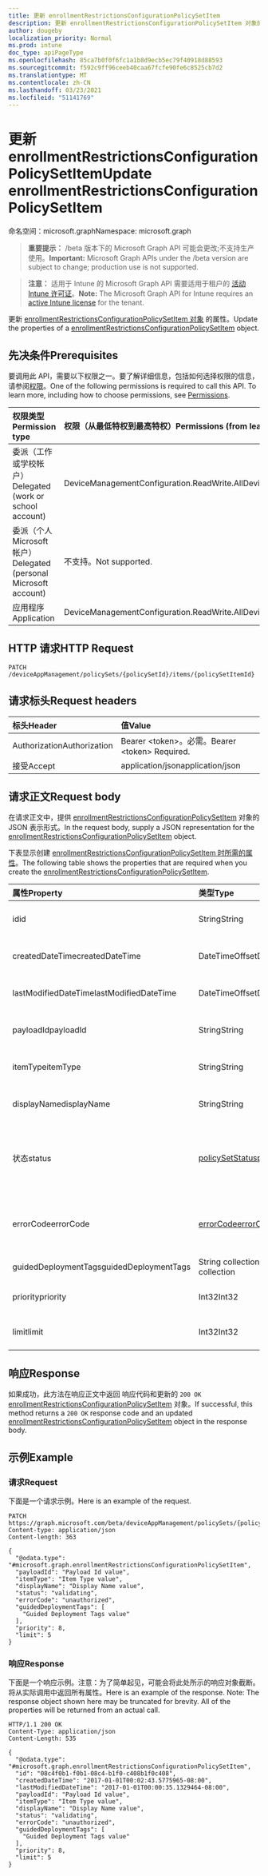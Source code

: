 ```yaml
---
title: 更新 enrollmentRestrictionsConfigurationPolicySetItem
description: 更新 enrollmentRestrictionsConfigurationPolicySetItem 对象的属性。
author: dougeby
localization_priority: Normal
ms.prod: intune
doc_type: apiPageType
ms.openlocfilehash: 85ca7b0f0f6fc1a1b8d9ecb5ec79f40918d88593
ms.sourcegitcommit: f592c9ff96ceeb40caa67fcfe90fe6c8525cb7d2
ms.translationtype: MT
ms.contentlocale: zh-CN
ms.lasthandoff: 03/23/2021
ms.locfileid: "51141769"
---
```

# <a name="update-enrollmentrestrictionsconfigurationpolicysetitem"></a><span data-ttu-id="495b8-103">更新 enrollmentRestrictionsConfigurationPolicySetItem</span><span class="sxs-lookup"><span data-stu-id="495b8-103">Update enrollmentRestrictionsConfigurationPolicySetItem</span></span>

<span data-ttu-id="495b8-104">命名空间：microsoft.graph</span><span class="sxs-lookup"><span data-stu-id="495b8-104">Namespace: microsoft.graph</span></span>

> <span data-ttu-id="495b8-105">**重要提示：** /beta 版本下的 Microsoft Graph API 可能会更改;不支持生产使用。</span><span class="sxs-lookup"><span data-stu-id="495b8-105">**Important:** Microsoft Graph APIs under the /beta version are subject to change; production use is not supported.</span></span>

> <span data-ttu-id="495b8-106">**注意：** 适用于 Intune 的 Microsoft Graph API 需要适用于租户的 [活动 Intune 许可证](https://go.microsoft.com/fwlink/?linkid=839381)。</span><span class="sxs-lookup"><span data-stu-id="495b8-106">**Note:** The Microsoft Graph API for Intune requires an [active Intune license](https://go.microsoft.com/fwlink/?linkid=839381) for the tenant.</span></span>

<span data-ttu-id="495b8-107">更新 [enrollmentRestrictionsConfigurationPolicySetItem 对象](../resources/intune-policyset-enrollmentrestrictionsconfigurationpolicysetitem.md) 的属性。</span><span class="sxs-lookup"><span data-stu-id="495b8-107">Update the properties of a [enrollmentRestrictionsConfigurationPolicySetItem](../resources/intune-policyset-enrollmentrestrictionsconfigurationpolicysetitem.md) object.</span></span>

## <a name="prerequisites"></a><span data-ttu-id="495b8-108">先决条件</span><span class="sxs-lookup"><span data-stu-id="495b8-108">Prerequisites</span></span>
<span data-ttu-id="495b8-p101">要调用此 API，需要以下权限之一。要了解详细信息，包括如何选择权限的信息，请参阅[权限](/graph/permissions-reference)。</span><span class="sxs-lookup"><span data-stu-id="495b8-p101">One of the following permissions is required to call this API. To learn more, including how to choose permissions, see [Permissions](/graph/permissions-reference).</span></span>

|<span data-ttu-id="495b8-111">权限类型</span><span class="sxs-lookup"><span data-stu-id="495b8-111">Permission type</span></span>|<span data-ttu-id="495b8-112">权限（从最低特权到最高特权）</span><span class="sxs-lookup"><span data-stu-id="495b8-112">Permissions (from least to most privileged)</span></span>|
|:---|:---|
|<span data-ttu-id="495b8-113">委派（工作或学校帐户）</span><span class="sxs-lookup"><span data-stu-id="495b8-113">Delegated (work or school account)</span></span>|<span data-ttu-id="495b8-114">DeviceManagementConfiguration.ReadWrite.All</span><span class="sxs-lookup"><span data-stu-id="495b8-114">DeviceManagementConfiguration.ReadWrite.All</span></span>|
|<span data-ttu-id="495b8-115">委派（个人 Microsoft 帐户）</span><span class="sxs-lookup"><span data-stu-id="495b8-115">Delegated (personal Microsoft account)</span></span>|<span data-ttu-id="495b8-116">不支持。</span><span class="sxs-lookup"><span data-stu-id="495b8-116">Not supported.</span></span>|
|<span data-ttu-id="495b8-117">应用程序</span><span class="sxs-lookup"><span data-stu-id="495b8-117">Application</span></span>|<span data-ttu-id="495b8-118">DeviceManagementConfiguration.ReadWrite.All</span><span class="sxs-lookup"><span data-stu-id="495b8-118">DeviceManagementConfiguration.ReadWrite.All</span></span>|

## <a name="http-request"></a><span data-ttu-id="495b8-119">HTTP 请求</span><span class="sxs-lookup"><span data-stu-id="495b8-119">HTTP Request</span></span>
<!-- {
  "blockType": "ignored"
}
-->
``` http
PATCH /deviceAppManagement/policySets/{policySetId}/items/{policySetItemId}
```

## <a name="request-headers"></a><span data-ttu-id="495b8-120">请求标头</span><span class="sxs-lookup"><span data-stu-id="495b8-120">Request headers</span></span>
|<span data-ttu-id="495b8-121">标头</span><span class="sxs-lookup"><span data-stu-id="495b8-121">Header</span></span>|<span data-ttu-id="495b8-122">值</span><span class="sxs-lookup"><span data-stu-id="495b8-122">Value</span></span>|
|:---|:---|
|<span data-ttu-id="495b8-123">Authorization</span><span class="sxs-lookup"><span data-stu-id="495b8-123">Authorization</span></span>|<span data-ttu-id="495b8-124">Bearer &lt;token&gt;。必需。</span><span class="sxs-lookup"><span data-stu-id="495b8-124">Bearer &lt;token&gt; Required.</span></span>|
|<span data-ttu-id="495b8-125">接受</span><span class="sxs-lookup"><span data-stu-id="495b8-125">Accept</span></span>|<span data-ttu-id="495b8-126">application/json</span><span class="sxs-lookup"><span data-stu-id="495b8-126">application/json</span></span>|

## <a name="request-body"></a><span data-ttu-id="495b8-127">请求正文</span><span class="sxs-lookup"><span data-stu-id="495b8-127">Request body</span></span>
<span data-ttu-id="495b8-128">在请求正文中，提供 [enrollmentRestrictionsConfigurationPolicySetItem](../resources/intune-policyset-enrollmentrestrictionsconfigurationpolicysetitem.md) 对象的 JSON 表示形式。</span><span class="sxs-lookup"><span data-stu-id="495b8-128">In the request body, supply a JSON representation for the [enrollmentRestrictionsConfigurationPolicySetItem](../resources/intune-policyset-enrollmentrestrictionsconfigurationpolicysetitem.md) object.</span></span>

<span data-ttu-id="495b8-129">下表显示创建 [enrollmentRestrictionsConfigurationPolicySetItem 时所需的属性](../resources/intune-policyset-enrollmentrestrictionsconfigurationpolicysetitem.md)。</span><span class="sxs-lookup"><span data-stu-id="495b8-129">The following table shows the properties that are required when you create the [enrollmentRestrictionsConfigurationPolicySetItem](../resources/intune-policyset-enrollmentrestrictionsconfigurationpolicysetitem.md).</span></span>

|<span data-ttu-id="495b8-130">属性</span><span class="sxs-lookup"><span data-stu-id="495b8-130">Property</span></span>|<span data-ttu-id="495b8-131">类型</span><span class="sxs-lookup"><span data-stu-id="495b8-131">Type</span></span>|<span data-ttu-id="495b8-132">说明</span><span class="sxs-lookup"><span data-stu-id="495b8-132">Description</span></span>|
|:---|:---|:---|
|<span data-ttu-id="495b8-133">id</span><span class="sxs-lookup"><span data-stu-id="495b8-133">id</span></span>|<span data-ttu-id="495b8-134">String</span><span class="sxs-lookup"><span data-stu-id="495b8-134">String</span></span>|<span data-ttu-id="495b8-135">MobileAppPolicySetItem 的键。</span><span class="sxs-lookup"><span data-stu-id="495b8-135">Key of the MobileAppPolicySetItem.</span></span> <span data-ttu-id="495b8-136">继承自 [policySetItem](../resources/intune-policyset-policysetitem.md)</span><span class="sxs-lookup"><span data-stu-id="495b8-136">Inherited from [policySetItem](../resources/intune-policyset-policysetitem.md)</span></span>|
|<span data-ttu-id="495b8-137">createdDateTime</span><span class="sxs-lookup"><span data-stu-id="495b8-137">createdDateTime</span></span>|<span data-ttu-id="495b8-138">DateTimeOffset</span><span class="sxs-lookup"><span data-stu-id="495b8-138">DateTimeOffset</span></span>|<span data-ttu-id="495b8-139">PolicySetItem 的创建时间。</span><span class="sxs-lookup"><span data-stu-id="495b8-139">Creation time of the PolicySetItem.</span></span> <span data-ttu-id="495b8-140">继承自 [policySetItem](../resources/intune-policyset-policysetitem.md)</span><span class="sxs-lookup"><span data-stu-id="495b8-140">Inherited from [policySetItem](../resources/intune-policyset-policysetitem.md)</span></span>|
|<span data-ttu-id="495b8-141">lastModifiedDateTime</span><span class="sxs-lookup"><span data-stu-id="495b8-141">lastModifiedDateTime</span></span>|<span data-ttu-id="495b8-142">DateTimeOffset</span><span class="sxs-lookup"><span data-stu-id="495b8-142">DateTimeOffset</span></span>|<span data-ttu-id="495b8-143">PolicySetItem 的上次修改时间。</span><span class="sxs-lookup"><span data-stu-id="495b8-143">Last modified time of the PolicySetItem.</span></span> <span data-ttu-id="495b8-144">继承自 [policySetItem](../resources/intune-policyset-policysetitem.md)</span><span class="sxs-lookup"><span data-stu-id="495b8-144">Inherited from [policySetItem](../resources/intune-policyset-policysetitem.md)</span></span>|
|<span data-ttu-id="495b8-145">payloadId</span><span class="sxs-lookup"><span data-stu-id="495b8-145">payloadId</span></span>|<span data-ttu-id="495b8-146">String</span><span class="sxs-lookup"><span data-stu-id="495b8-146">String</span></span>|<span data-ttu-id="495b8-147">PolicySetItem 的 PayloadId。</span><span class="sxs-lookup"><span data-stu-id="495b8-147">PayloadId of the PolicySetItem.</span></span> <span data-ttu-id="495b8-148">继承自 [policySetItem](../resources/intune-policyset-policysetitem.md)</span><span class="sxs-lookup"><span data-stu-id="495b8-148">Inherited from [policySetItem](../resources/intune-policyset-policysetitem.md)</span></span>|
|<span data-ttu-id="495b8-149">itemType</span><span class="sxs-lookup"><span data-stu-id="495b8-149">itemType</span></span>|<span data-ttu-id="495b8-150">String</span><span class="sxs-lookup"><span data-stu-id="495b8-150">String</span></span>|<span data-ttu-id="495b8-151">PolicySetItem 的 policySetType。</span><span class="sxs-lookup"><span data-stu-id="495b8-151">policySetType of the PolicySetItem.</span></span> <span data-ttu-id="495b8-152">继承自 [policySetItem](../resources/intune-policyset-policysetitem.md)</span><span class="sxs-lookup"><span data-stu-id="495b8-152">Inherited from [policySetItem](../resources/intune-policyset-policysetitem.md)</span></span>|
|<span data-ttu-id="495b8-153">displayName</span><span class="sxs-lookup"><span data-stu-id="495b8-153">displayName</span></span>|<span data-ttu-id="495b8-154">String</span><span class="sxs-lookup"><span data-stu-id="495b8-154">String</span></span>|<span data-ttu-id="495b8-155">PolicySetItem 的 DisplayName。</span><span class="sxs-lookup"><span data-stu-id="495b8-155">DisplayName of the PolicySetItem.</span></span> <span data-ttu-id="495b8-156">继承自 [policySetItem](../resources/intune-policyset-policysetitem.md)</span><span class="sxs-lookup"><span data-stu-id="495b8-156">Inherited from [policySetItem](../resources/intune-policyset-policysetitem.md)</span></span>|
|<span data-ttu-id="495b8-157">状态</span><span class="sxs-lookup"><span data-stu-id="495b8-157">status</span></span>|[<span data-ttu-id="495b8-158">policySetStatus</span><span class="sxs-lookup"><span data-stu-id="495b8-158">policySetStatus</span></span>](../resources/intune-policyset-policysetstatus.md)|<span data-ttu-id="495b8-159">PolicySetItem 的状态。</span><span class="sxs-lookup"><span data-stu-id="495b8-159">Status of the PolicySetItem.</span></span> <span data-ttu-id="495b8-160">继承自 [policySetItem](../resources/intune-policyset-policysetitem.md)。</span><span class="sxs-lookup"><span data-stu-id="495b8-160">Inherited from [policySetItem](../resources/intune-policyset-policysetitem.md).</span></span> <span data-ttu-id="495b8-161">可取值为：`unknown`、`validating`、`partialSuccess`、`success`、`error`、`notAssigned`。</span><span class="sxs-lookup"><span data-stu-id="495b8-161">Possible values are: `unknown`, `validating`, `partialSuccess`, `success`, `error`, `notAssigned`.</span></span>|
|<span data-ttu-id="495b8-162">errorCode</span><span class="sxs-lookup"><span data-stu-id="495b8-162">errorCode</span></span>|[<span data-ttu-id="495b8-163">errorCode</span><span class="sxs-lookup"><span data-stu-id="495b8-163">errorCode</span></span>](../resources/intune-policyset-errorcode.md)|<span data-ttu-id="495b8-164">错误代码（如果发生了任何错误）。</span><span class="sxs-lookup"><span data-stu-id="495b8-164">Error code if any occured.</span></span> <span data-ttu-id="495b8-165">继承自 [policySetItem](../resources/intune-policyset-policysetitem.md)。</span><span class="sxs-lookup"><span data-stu-id="495b8-165">Inherited from [policySetItem](../resources/intune-policyset-policysetitem.md).</span></span> <span data-ttu-id="495b8-166">可取值为：`noError`、`unauthorized`、`notFound`、`deleted`。</span><span class="sxs-lookup"><span data-stu-id="495b8-166">Possible values are: `noError`, `unauthorized`, `notFound`, `deleted`.</span></span>|
|<span data-ttu-id="495b8-167">guidedDeploymentTags</span><span class="sxs-lookup"><span data-stu-id="495b8-167">guidedDeploymentTags</span></span>|<span data-ttu-id="495b8-168">String collection</span><span class="sxs-lookup"><span data-stu-id="495b8-168">String collection</span></span>|<span data-ttu-id="495b8-169">引导式部署的标记 继承自 [policySetItem](../resources/intune-policyset-policysetitem.md)</span><span class="sxs-lookup"><span data-stu-id="495b8-169">Tags of the guided deployment Inherited from [policySetItem](../resources/intune-policyset-policysetitem.md)</span></span>|
|<span data-ttu-id="495b8-170">priority</span><span class="sxs-lookup"><span data-stu-id="495b8-170">priority</span></span>|<span data-ttu-id="495b8-171">Int32</span><span class="sxs-lookup"><span data-stu-id="495b8-171">Int32</span></span>|<span data-ttu-id="495b8-172">EnrollmentRestrictionsConfigurationPolicySetItem 的优先级。</span><span class="sxs-lookup"><span data-stu-id="495b8-172">Priority of the EnrollmentRestrictionsConfigurationPolicySetItem.</span></span>|
|<span data-ttu-id="495b8-173">limit</span><span class="sxs-lookup"><span data-stu-id="495b8-173">limit</span></span>|<span data-ttu-id="495b8-174">Int32</span><span class="sxs-lookup"><span data-stu-id="495b8-174">Int32</span></span>|<span data-ttu-id="495b8-175">EnrollmentRestrictionsConfigurationPolicySetItem 的限制。</span><span class="sxs-lookup"><span data-stu-id="495b8-175">Limit of the EnrollmentRestrictionsConfigurationPolicySetItem.</span></span>|



## <a name="response"></a><span data-ttu-id="495b8-176">响应</span><span class="sxs-lookup"><span data-stu-id="495b8-176">Response</span></span>
<span data-ttu-id="495b8-177">如果成功，此方法在响应正文中返回 响应代码和更新的 `200 OK` [enrollmentRestrictionsConfigurationPolicySetItem](../resources/intune-policyset-enrollmentrestrictionsconfigurationpolicysetitem.md) 对象。</span><span class="sxs-lookup"><span data-stu-id="495b8-177">If successful, this method returns a `200 OK` response code and an updated [enrollmentRestrictionsConfigurationPolicySetItem](../resources/intune-policyset-enrollmentrestrictionsconfigurationpolicysetitem.md) object in the response body.</span></span>

## <a name="example"></a><span data-ttu-id="495b8-178">示例</span><span class="sxs-lookup"><span data-stu-id="495b8-178">Example</span></span>

### <a name="request"></a><span data-ttu-id="495b8-179">请求</span><span class="sxs-lookup"><span data-stu-id="495b8-179">Request</span></span>
<span data-ttu-id="495b8-180">下面是一个请求示例。</span><span class="sxs-lookup"><span data-stu-id="495b8-180">Here is an example of the request.</span></span>
``` http
PATCH https://graph.microsoft.com/beta/deviceAppManagement/policySets/{policySetId}/items/{policySetItemId}
Content-type: application/json
Content-length: 363

{
  "@odata.type": "#microsoft.graph.enrollmentRestrictionsConfigurationPolicySetItem",
  "payloadId": "Payload Id value",
  "itemType": "Item Type value",
  "displayName": "Display Name value",
  "status": "validating",
  "errorCode": "unauthorized",
  "guidedDeploymentTags": [
    "Guided Deployment Tags value"
  ],
  "priority": 8,
  "limit": 5
}
```

### <a name="response"></a><span data-ttu-id="495b8-181">响应</span><span class="sxs-lookup"><span data-stu-id="495b8-181">Response</span></span>
<span data-ttu-id="495b8-p110">下面是一个响应示例。注意：为了简单起见，可能会将此处所示的响应对象截断。将从实际调用中返回所有属性。</span><span class="sxs-lookup"><span data-stu-id="495b8-p110">Here is an example of the response. Note: The response object shown here may be truncated for brevity. All of the properties will be returned from an actual call.</span></span>
``` http
HTTP/1.1 200 OK
Content-Type: application/json
Content-Length: 535

{
  "@odata.type": "#microsoft.graph.enrollmentRestrictionsConfigurationPolicySetItem",
  "id": "08c4f0b1-f0b1-08c4-b1f0-c408b1f0c408",
  "createdDateTime": "2017-01-01T00:02:43.5775965-08:00",
  "lastModifiedDateTime": "2017-01-01T00:00:35.1329464-08:00",
  "payloadId": "Payload Id value",
  "itemType": "Item Type value",
  "displayName": "Display Name value",
  "status": "validating",
  "errorCode": "unauthorized",
  "guidedDeploymentTags": [
    "Guided Deployment Tags value"
  ],
  "priority": 8,
  "limit": 5
}
```




